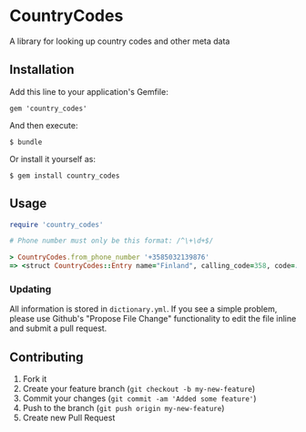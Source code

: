 # CountryCodes

A library for looking up country codes and other meta data

## Installation

Add this line to your application's Gemfile:

    gem 'country_codes'

And then execute:

    $ bundle

Or install it yourself as:

    $ gem install country_codes

## Usage

```ruby
require 'country_codes'

# Phone number must only be this format: /^\+\d+$/

> CountryCodes.from_phone_number '+3585032139876'
=> <struct CountryCodes::Entry name="Finland", calling_code=358, code=:fi>
```

### Updating

All information is stored in `dictionary.yml`. If you see a simple
problem, please use Github's "Propose File Change" functionality to edit
the file inline and submit a pull request.

## Contributing

1. Fork it
2. Create your feature branch (`git checkout -b my-new-feature`)
3. Commit your changes (`git commit -am 'Added some feature'`)
4. Push to the branch (`git push origin my-new-feature`)
5. Create new Pull Request
